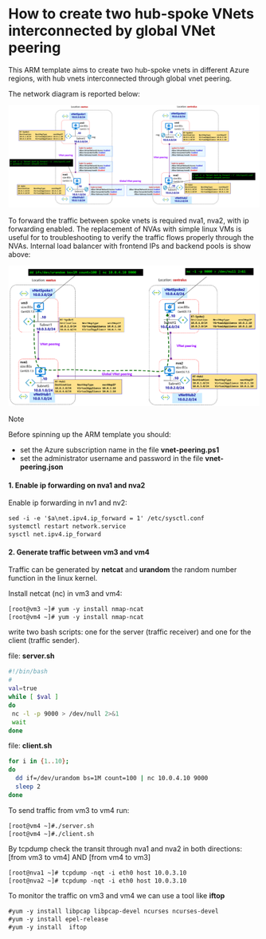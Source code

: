 <properties
pageTitle= 'how to create two Azure hub-spoke VNets interconnected by global VNet peering by ARM'
description= "ARM template to create two Azure hub-spoke VNets interconnected by global VNet peering"
documentationcenter: na
services=""
documentationCenter="na"
authors="fabferri"
manager=""
editor=""/>

<tags
   ms.service="howto-example-Azure"
   ms.devlang="na"
   ms.topic="article"
   ms.tgt_pltfrm="na"
   ms.workload="na"
   ms.date="26/07/2018"
   ms.author="fabferri" />

# How to create two hub-spoke VNets interconnected by global VNet peering
This ARM template aims to create two hub-spoke vnets in different Azure regions, with hub vnets interconnected through global vnet peering.


The network diagram is reported below:

[![1]][1]

To forward the traffic between spoke vnets is required nva1, nva2,  with ip forwarding enabled. The replacement of NVAs with simple linux VMs is useful for to troubleshooting to verify the traffic flows properly through the NVAs.
Internal load balancer with frontend IPs and backend pools is show above:

[![2]][2]


> [!NOTE]
> Before spinning up the ARM template you should:
> * set the Azure subscription name in the file **vnet-peering.ps1**
> * set the administrator username and password in the file **vnet-peering.json**
>


#### <a name="EnableIPForwarding"></a>1. Enable ip forwarding on nva1 and nva2

Enable ip forwarding in nv1 and nv2:

```
sed -i -e '$a\net.ipv4.ip_forward = 1' /etc/sysctl.conf
systemctl restart network.service
sysctl net.ipv4.ip_forward
```

#### <a name="Iperf3"></a>2. Generate traffic between vm3 and vm4
Traffic can be generated by **netcat** and **urandom** the random number function in the linux kernel.

Install netcat (nc) in vm3 and vm4:
```
[root@vm3 ~]# yum -y install nmap-ncat
[root@vm4 ~]# yum -y install nmap-ncat
```
write two bash scripts: one for the server (traffic receiver) and one for the client (traffic sender).

file: **server.sh**

```bash
#!/bin/bash
#
val=true
while [ $val ]
do
 nc -l -p 9000 > /dev/null 2>&1
 wait
done
```
file: **client.sh**

```bash
for i in {1..10};
do
  dd if=/dev/urandom bs=1M count=100 | nc 10.0.4.10 9000
  sleep 2
done
```
To send traffic from vm3 to vm4 run:

```console
[root@vm4 ~]#./server.sh
[root@vm4 ~]#./client.sh
```

By tcpdump check the transit through nva1 and nva2 in both directions: [from vm3 to vm4] AND [from vm4 to vm3]

```console
[root@nva1 ~]# tcpdump -nqt -i eth0 host 10.0.3.10
[root@nva2 ~]# tcpdump -nqt -i eth0 host 10.0.3.10
```

To monitor the traffic on vm3 and vm4 we can use a tool like **iftop**

```console
#yum -y install libpcap libpcap-devel ncurses ncurses-devel
#yum -y install epel-release
#yum -y install  iftop
```

<!--Image References-->

[1]: ./media/network-diagram.png "network diagram"
[2]: ./media/flow.png "tcp flow transit from vm2 to vm3"


<!--Link References-->

